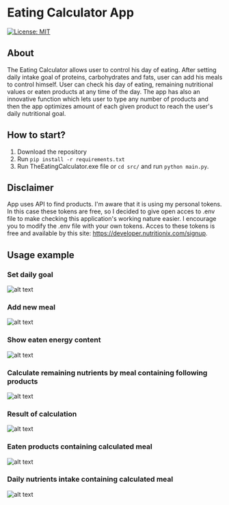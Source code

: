 # Eating Calculator App
[![License: MIT](https://img.shields.io/badge/License-MIT-yellow.svg)](https://opensource.org/licenses/MIT) 

## About
The Eating Calculator allows user to control his day of eating. After setting daily intake goal of proteins, carbohydrates and fats, user can add his meals to control himself. User can check his day of eating, remaining nutritional values or eaten products at any time of the day. 
The app has also an innovative function which lets user to type any number of products and then the app optimizes amount of each given product to reach the user's daily nutritional goal.

## How to start?
1. Download the repository
2. Run `pip install -r requirements.txt` 
3. Run TheEatingCalculator.exe file
or `cd src/` and run `python main.py`.

## Disclaimer
App uses API to find products. I'm aware that it is using my personal tokens. In this case these tokens are free, so I decided to give open acces to .env file to make checking this application's working nature easier. 
I encourage you to modify the .env file with your own tokens. Acces to these tokens is free and available by this site: https://developer.nutritionix.com/signup.

## Usage example
### Set daily goal
![alt text](https://github.com/milosz-k/Eating-Calculator-App/blob/master/doc/Set.PNG)

### Add new meal
![alt text](https://github.com/milosz-k/Eating-Calculator-App/blob/master/doc/Add.PNG)

### Show eaten energy content
![alt text](https://github.com/milosz-k/Eating-Calculator-App/blob/master/doc/Energy.PNG)

### Calculate remaining nutrients by meal containing following products
![alt text](https://github.com/milosz-k/Eating-Calculator-App/blob/master/doc/Solver.PNG)

### Result of calculation
![alt text](https://github.com/milosz-k/Eating-Calculator-App/blob/master/doc/SolverResult.PNG)

### Eaten products containing calculated meal
![alt text](https://github.com/milosz-k/Eating-Calculator-App/blob/master/doc/ProductsAfterSolver.PNG)

### Daily nutrients intake containing calculated meal
![alt text](https://github.com/milosz-k/Eating-Calculator-App/blob/master/doc/NutrientsAfterSolver.PNG)
